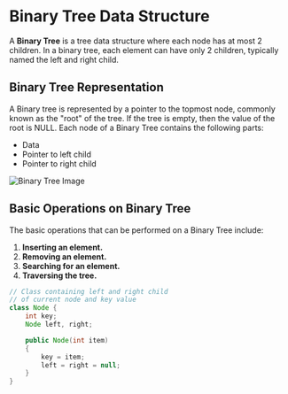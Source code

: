 # Binary Tree Data Structure

A **Binary Tree** is a tree data structure where each node has at most 2 children. In a binary tree, each element can have only 2 children, typically named the left and right child.

## Binary Tree Representation

A Binary tree is represented by a pointer to the topmost node, commonly known as the "root" of the tree. If the tree is empty, then the value of the root is NULL. Each node of a Binary Tree contains the following parts:

- Data
- Pointer to left child
- Pointer to right child

![Binary Tree Image](https://www.geeksforgeeks.org/wp-content/uploads/binary-tree-to-DLL.png)

## Basic Operations on Binary Tree

The basic operations that can be performed on a Binary Tree include:

1. **Inserting an element.**
2. **Removing an element.**
3. **Searching for an element.**
4. **Traversing the tree.**

```java
// Class containing left and right child
// of current node and key value
class Node {
	int key;
	Node left, right;

	public Node(int item)
	{
		key = item;
		left = right = null;
	}
}
```
